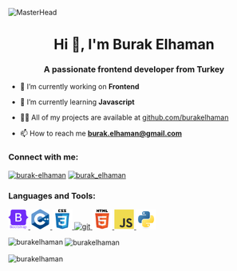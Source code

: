 ![MasterHead](https://preview.redd.it/wmf4pf98d4l61.png?width=1080&crop=smart&auto=webp&s=073861595f20d5199b8472bc8d08d6ed56794b82)
<h1 align="center">Hi 👋, I'm Burak Elhaman</h1>
<h3 align="center">A passionate frontend developer from Turkey</h3>

- 🔭 I’m currently working on **Frontend**

- 🌱 I’m currently learning **Javascript**

- 👨‍💻 All of my projects are available at [github.com/burakelhaman](github.com/burakelhaman)

- 📫 How to reach me **burak.elhaman@gmail.com**

<h3 align="left">Connect with me:</h3>
<p align="left">
<a href="https://linkedin.com/in/burak-elhaman" target="blank"><img align="center" src="https://raw.githubusercontent.com/rahuldkjain/github-profile-readme-generator/master/src/images/icons/Social/linked-in-alt.svg" alt="burak-elhaman" height="30" width="40" /></a>
<a href="https://www.hackerrank.com/burak_elhaman" target="blank"><img align="center" src="https://raw.githubusercontent.com/rahuldkjain/github-profile-readme-generator/master/src/images/icons/Social/hackerrank.svg" alt="burak_elhaman" height="30" width="40" /></a>
</p>

<h3 align="left">Languages and Tools:</h3>
<p align="left"> <a href="https://getbootstrap.com" target="_blank" rel="noreferrer"> <img src="https://raw.githubusercontent.com/devicons/devicon/master/icons/bootstrap/bootstrap-plain-wordmark.svg" alt="bootstrap" width="40" height="40"/> </a> <a href="https://www.w3schools.com/cpp/" target="_blank" rel="noreferrer"> <img src="https://raw.githubusercontent.com/devicons/devicon/master/icons/cplusplus/cplusplus-original.svg" alt="cplusplus" width="40" height="40"/> </a> <a href="https://www.w3schools.com/css/" target="_blank" rel="noreferrer"> <img src="https://raw.githubusercontent.com/devicons/devicon/master/icons/css3/css3-original-wordmark.svg" alt="css3" width="40" height="40"/> </a> <a href="https://git-scm.com/" target="_blank" rel="noreferrer"> <img src="https://www.vectorlogo.zone/logos/git-scm/git-scm-icon.svg" alt="git" width="40" height="40"/> </a> <a href="https://www.w3.org/html/" target="_blank" rel="noreferrer"> <img src="https://raw.githubusercontent.com/devicons/devicon/master/icons/html5/html5-original-wordmark.svg" alt="html5" width="40" height="40"/> </a> <a href="https://developer.mozilla.org/en-US/docs/Web/JavaScript" target="_blank" rel="noreferrer"> <img src="https://raw.githubusercontent.com/devicons/devicon/master/icons/javascript/javascript-original.svg" alt="javascript" width="40" height="40"/> </a> <a href="https://www.python.org" target="_blank" rel="noreferrer"> <img src="https://raw.githubusercontent.com/devicons/devicon/master/icons/python/python-original.svg" alt="python" width="40" height="40"/> </a> </p>

<p><img align="left" src="https://github-readme-stats.vercel.app/api/top-langs?username=burakelhaman&show_icons=true&locale=en&layout=compact" alt="burakelhaman" /></p>

<p>&nbsp;<img align="center" src="https://github-readme-stats.vercel.app/api?username=burakelhaman&show_icons=true&locale=en" alt="burakelhaman" /></p>

<p><img align="center" src="https://github-readme-streak-stats.herokuapp.com/?user=burakelhaman&" alt="burakelhaman" /></p>
